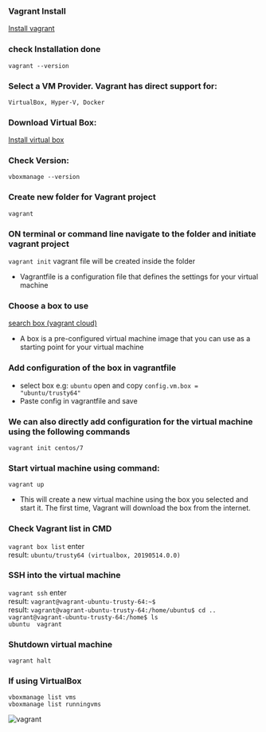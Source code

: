 ### Vagrant Install

<a href="https://developer.hashicorp.com/vagrant/install" > Install vagrant </a>

### check Installation done 
`vagrant --version`
### Select a VM Provider. Vagrant has direct support for:
`VirtualBox, Hyper-V, Docker`
### Download Virtual Box:
<a href="https://www.virtualbox.org/wiki/Downloads"> Install virtual box </a>
### Check Version:
`vboxmanage --version`
### Create new folder for Vagrant project
`vagrant`

### ON terminal or command line navigate to the folder and initiate vagrant project 
`vagrant init`  vagrant file will be created inside the folder 

- Vagrantfile is a configuration file that defines the settings for your virtual machine

### Choose a box to use 
<a href="https://app.vagrantup.com/boxes/search"> search box (vagrant cloud) </a>
- A box is a pre-configured virtual machine image that you can use as a starting point for your virtual machine

### Add configuration of the box in vagrantfile
- select box e.g: `ubuntu` open and copy `config.vm.box = "ubuntu/trusty64"`
- Paste config in vagrantfile and save

### We can also directly add configuration for the virtual machine using the following commands
`vagrant init centos/7`

### Start virtual machine using command:
`vagrant up`
- This will create a new virtual machine using the box you selected and start it. The first time, Vagrant will download the box from the internet.

### Check Vagrant list in CMD
`vagrant box list` enter <br>
result: `ubuntu/trusty64 (virtualbox, 20190514.0.0)`

### SSH into the virtual machine 
`vagrant ssh` enter<br>
result: `vagrant@vagrant-ubuntu-trusty-64:~$`<br>
result:
`vagrant@vagrant-ubuntu-trusty-64:/home/ubuntu$ cd ..`<br>
`vagrant@vagrant-ubuntu-trusty-64:/home$ ls`<br>
`ubuntu  vagrant`

### Shutdown virtual machine 
`vagrant halt`

### If using VirtualBox 
`vboxmanage list vms`<br>
`vboxmanage list runningvms`

<img scr="DevOps_Docs\Assets\Vagrant1.png" alt="vagrant"> 
